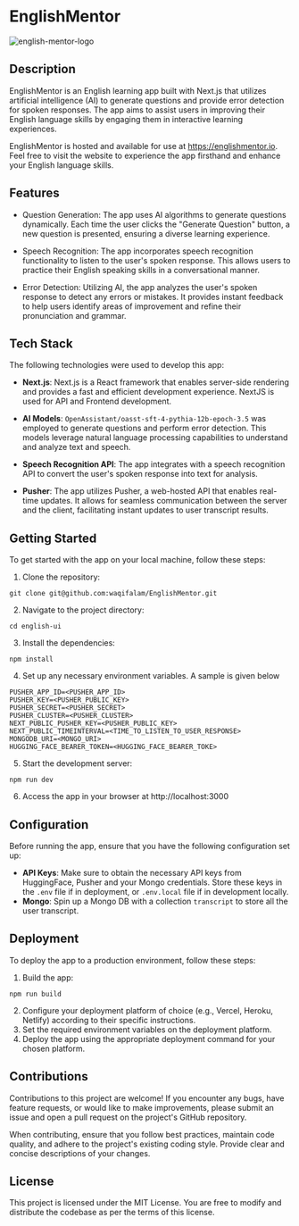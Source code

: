 # EnglishMentor

![english-mentor-logo](https://github.com/waqifalam/EnglishMentor/assets/41558152/e362366b-7334-45d3-9f64-1b9d06ebe957)

## Description

EnglishMentor is an English learning app built with Next.js that utilizes artificial intelligence (AI) to generate questions and provide error detection for spoken responses. The app aims to assist users in improving their English language skills by engaging them in interactive learning experiences.

EnglishMentor is hosted and available for use at https://englishmentor.io. Feel free to visit the website to experience the app firsthand and enhance your English language skills.

## Features

- Question Generation: The app uses AI algorithms to generate questions dynamically. Each time the user clicks the "Generate Question" button, a new question is presented, ensuring a diverse learning experience.

- Speech Recognition: The app incorporates speech recognition functionality to listen to the user's spoken response. This allows users to practice their English speaking skills in a conversational manner.

- Error Detection: Utilizing AI, the app analyzes the user's spoken response to detect any errors or mistakes. It provides instant feedback to help users identify areas of improvement and refine their pronunciation and grammar.

## Tech Stack

The following technologies were used to develop this app:

- **Next.js**: Next.js is a React framework that enables server-side rendering and provides a fast and efficient development experience. NextJS is used for API and Frontend development.

- **AI Models**: `OpenAssistant/oasst-sft-4-pythia-12b-epoch-3.5` was employed to generate questions and perform error detection. This models leverage natural language processing capabilities to understand and analyze text and speech.

- **Speech Recognition API**: The app integrates with a speech recognition API to convert the user's spoken response into text for analysis.

- **Pusher**: The app utilizes Pusher, a web-hosted API that enables real-time updates. It allows for seamless communication between the server and the client, facilitating instant updates to user transcript results.

## Getting Started

To get started with the app on your local machine, follow these steps:

1. Clone the repository:

```
git clone git@github.com:waqifalam/EnglishMentor.git
```

2. Navigate to the project directory:

```
cd english-ui
```

3. Install the dependencies:

```
npm install
```

4. Set up any necessary environment variables. A sample is given below

```
PUSHER_APP_ID=<PUSHER_APP_ID>
PUSHER_KEY=<PUSHER_PUBLIC_KEY>
PUSHER_SECRET=<PUSHER_SECRET>
PUSHER_CLUSTER=<PUSHER_CLUSTER>
NEXT_PUBLIC_PUSHER_KEY=<PUSHER_PUBLIC_KEY>
NEXT_PUBLIC_TIMEINTERVAL=<TIME_TO_LISTEN_TO_USER_RESPONSE>
MONGODB_URI=<MONGO_URI>
HUGGING_FACE_BEARER_TOKEN=<HUGGING_FACE_BEARER_TOKE>
```

5. Start the development server:

```
npm run dev
```

6. Access the app in your browser at http://localhost:3000

## Configuration

Before running the app, ensure that you have the following configuration set up:

- **API Keys**: Make sure to obtain the necessary API keys from HuggingFace, Pusher and your Mongo credentials. Store these keys in the `.env` file if in deployment, or `.env.local` file if in development locally.
- **Mongo**: Spin up a Mongo DB with a collection `transcript` to store all the user transcript.

## Deployment

To deploy the app to a production environment, follow these steps:

1. Build the app:

```
npm run build
```

2. Configure your deployment platform of choice (e.g., Vercel, Heroku, Netlify) according to their specific instructions.
3. Set the required environment variables on the deployment platform.
4. Deploy the app using the appropriate deployment command for your chosen platform.

## Contributions

Contributions to this project are welcome! If you encounter any bugs, have feature requests, or would like to make improvements, please submit an issue and open a pull request on the project's GitHub repository.

When contributing, ensure that you follow best practices, maintain code quality, and adhere to the project's existing coding style. Provide clear and concise descriptions of your changes.

## License

This project is licensed under the MIT License. You are free to modify and distribute the codebase as per the terms of this license.
